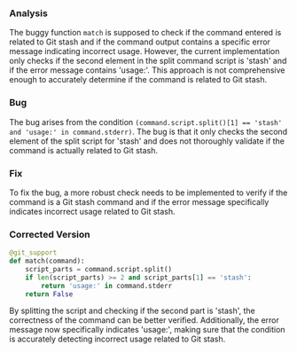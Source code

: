 ### Analysis
The buggy function `match` is supposed to check if the command entered is related to Git stash and if the command output contains a specific error message indicating incorrect usage. However, the current implementation only checks if the second element in the split command script is 'stash' and if the error message contains 'usage:'. This approach is not comprehensive enough to accurately determine if the command is related to Git stash.

### Bug
The bug arises from the condition `(command.script.split()[1] == 'stash' and 'usage:' in command.stderr)`. The bug is that it only checks the second element of the split script for 'stash' and does not thoroughly validate if the command is actually related to Git stash.

### Fix
To fix the bug, a more robust check needs to be implemented to verify if the command is a Git stash command and if the error message specifically indicates incorrect usage related to Git stash.

### Corrected Version
```python
@git_support
def match(command):
    script_parts = command.script.split()
    if len(script_parts) >= 2 and script_parts[1] == 'stash':
        return 'usage:' in command.stderr
    return False
``` 

By splitting the script and checking if the second part is 'stash', the correctness of the command can be better verified. Additionally, the error message now specifically indicates 'usage:', making sure that the condition is accurately detecting incorrect usage related to Git stash.